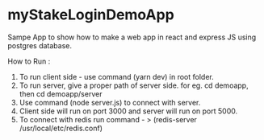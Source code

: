 # myStakeLoginDemoApp 
Sampe App to show how to make a web app in react and express JS using postgres database.

How to Run : 

1. To run client side - use command (yarn dev) in root folder.
2. To run server, give a proper path of server side. for eg. cd demoapp, then cd demoapp/server
3. Use command (node server.js) to connect with server.
4. Client side will run on port 3000 and server will run on port 5000.
5. To connect with redis run command - > (redis-server /usr/local/etc/redis.conf) 
